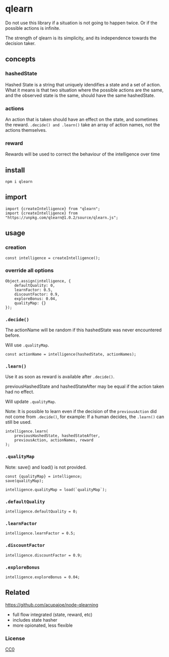 # qlearn

Do not use this library if a situation is not going to happen twice. Or if the possible actions is infinite.

The strength of qlearn is its simplicity, and its independence towards the decision taker.

## concepts

### hashedState

Hashed State is a string that uniquely idendifies a state and a set of action. What it means is that two situation where the possible actions are the same, and the observed state is the same, should have the same hashedState.

### actions

An action that is taken should have an effect on the state, and sometimes the reward. `.decide() and .learn()` take an array of action names, not the actions themselves.

### reward

Rewards will be used to correct the behaviour of the intelligence over time


## install

```
npm i qlearn
```

## import

```
import {createIntelligence} from "qlearn";
import {createIntelligence} from "https://unpkg.com/qlearn@1.0.2/source/qlearn.js";
```

## usage

### creation

```
const intelligence = createIntelligence();
```

### override all options

```
Object.assign(intelligence, {
    defaultQuality: 0,
    learnFactor: 0.5,
    discountFactor: 0.9,
    exploreBonus: 0.04,
    qualityMap: {}
});
```

### `.decide()`

The actionName will be random if this hashedState was never encountered before.

Will use `.qualityMap`.


```
const actionName = intelligence(hashedState, actionNames);
```

### `.learn()`

Use it as soon as reward is available after `.decide()`.

previousHashedState and hashedStateAfter may be equal if the action taken had no effect.

Will update `.qualityMap`.

Note: It is possible to learn even if the decision of the `previousAction` did not come from `.decide()`, for example: If a human decides, the `.learn()` can still be used.

```
intelligence.learn(
    previousHashedState, hashedStateAfter,
    previousAction, actionNames, reward
);
```

### `.qualityMap`

Note: save() and load() is not provided.

```
const {qualityMap} = intelligence;
save(qualityMap);
```

```
intelligence.qualityMap = load(`qualityMap`);
```

### `.defaultQuality`

```
intelligence.defaultQuality = 0;
```

### `.learnFactor`

```
intelligence.learnFactor = 0.5;
```

### `.discountFactor`

```
intelligence.discountFactor = 0.9;
```

### `.exploreBonus`

```
intelligence.exploreBonus = 0.04;
```

## Related

https://github.com/acupajoe/node-qlearning

 * full flow integrated (state, reward, etc)
 * includes state hasher
 * more opionated, less flexible

### License

[CC0](./license.txt)
